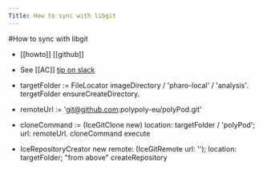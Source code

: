 ---Title: How to sync with libgit---#How to sync with libgit- [[howto]] [[github]]- See [[AC]] [tip on slack](https://feenk.slack.com/archives/C3PU92BMW/p1652112449965829)- targetFolder := FileLocator imageDirectory / 'pharo-local' / 'analysis'.tergetFolder ensureCreateDirectory.- remoteUrl := 'git@github.com:polypoly-eu/polyPod.git'- cloneCommand := (IceGitClone new)	location: targetFolder / 'polyPod';	url: remoteUrl.cloneCommand execute- IceRepositoryCreator new
  remote: (IceGitRemote url: '<yoururl>');
  location: targetFolder; "from above"
  createRepository